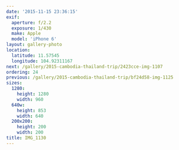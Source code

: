 ```yaml
---
date: '2015-11-15 23:36:15'
exif:
  aperture: f/2.2
  exposure: 1/430
  make: Apple
  model: 'iPhone 6'
layout: gallery-photo
location:
  latitude: 11.57545
  longitude: 104.92311167
next: /gallery/2015-cambodia-thailand-trip/2423cce-img-1107
ordering: 24
previous: /gallery/2015-cambodia-thailand-trip/bf24d58-img-1125
sizes:
  1280:
    height: 1280
    width: 960
  640w:
    height: 853
    width: 640
  200x200:
    height: 200
    width: 200
title: IMG_1130
---
```

